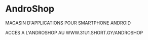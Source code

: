 # AndroShop
MAGASIN D'APPLICATIONS POUR SMARTPHONE ANDROID

ACCES A L'ANDROSHOP AU WWW.31U1.SHORT.GY/ANDROSHOP
